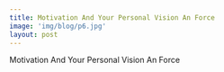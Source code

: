 ```yaml
---
title: Motivation And Your Personal Vision An Force
image: 'img/blog/p6.jpg'
layout: post
---
```


Motivation And Your Personal Vision An Force